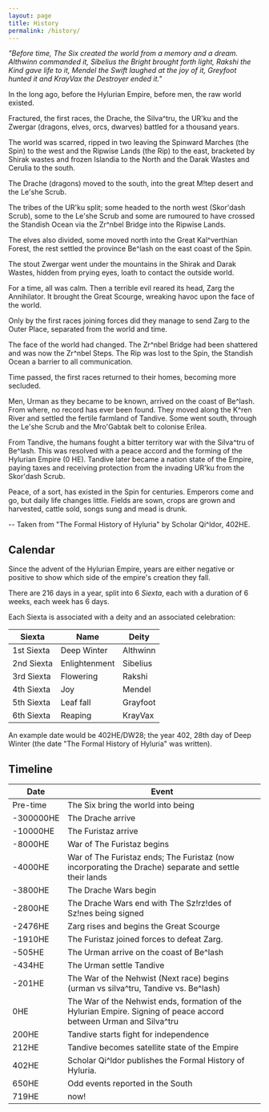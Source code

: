 ```yaml
---
layout: page
title: History
permalink: /history/
---
```


<em>
"Before time, The Six created the world from a memory and a dream. Althwinn commanded it, Sibelius the Bright brought forth light, Rakshi the Kind gave life to it, Mendel the Swift laughed at the joy of it, Greyfoot hunted it and KrayVax the Destroyer ended it."
</em>

In the long ago, before the Hylurian Empire, before men, the raw world existed.

Fractured, the first races, the Drache, the Silva^tru, the UR'ku and the Zwergar (dragons, elves, orcs, dwarves) battled for a thousand years.

The world was scarred, ripped in two leaving the Spinward Marches (the Spin) to the west and the Ripwise Lands (the Rip) to the east, bracketed by Shirak wastes and frozen Islandia to the North and the Darak Wastes and Cerulia to the south.

The Drache (dragons) moved to the south, into the great M!tep desert and the Le'she Scrub.

The tribes of the UR'ku split; some headed to the north west (Skor'dash Scrub), some to the Le'she Scrub and some are rumoured to have crossed the Standish Ocean via the Zr^nbel Bridge into the Ripwise Lands.

The elves also divided, some moved north into the Great Kal^verthian Forest, the rest settled the province Be^lash on the east coast of the Spin.

The stout Zwergar went under the mountains in the Shirak and Darak Wastes, hidden from prying eyes, loath to contact the outside world.

For a time, all was calm. Then a terrible evil reared its head, Zarg the Annihilator. It brought the Great Scourge, wreaking havoc upon the face of the world.

Only by the first races joining forces did they manage to send Zarg to the Outer Place, separated from the world and time.

The face of the world had changed. The Zr^nbel Bridge had been shattered and was now the Zr^nbel Steps. The Rip was lost to the Spin, the Standish Ocean a barrier to all communication.

Time passed, the first races returned to their homes, becoming more secluded.

Men, Urman as they became to be known, arrived on the coast of Be^lash. From where, no record has ever been found. They moved along the K^ren River and settled the fertile farmland of Tandive. Some went south, through the Le'she Scrub and the Mro'Gabtak belt to colonise Erilea.

From Tandive, the humans fought a bitter territory war with the Silva^tru of Be^lash. This was resolved with a peace accord and the forming of the Hylurian Empire (0 HE). Tandive later became a nation state of the Empire, paying taxes and receiving protection from the invading UR'ku from the Skor'dash Scrub.

Peace, of a sort, has existed in the Spin for centuries. Emperors come and go, but daily life changes little. Fields are sown, crops are grown and harvested, cattle sold, songs sung and mead is drunk.

-- Taken from "The Formal History of Hyluria" by Scholar Qi^ldor, 402HE.


## Calendar


Since the advent of the Hylurian Empire, years are either negative or positive to show which side of the empire's creation they fall.


There are 216 days in a year, split into 6 <em>Siexta</em>, each with a duration of 6 weeks, each week has 6 days. 


Each Siexta is associated with a deity and an associated celebration:

| Siexta     | Name          | Deity    |
| ---------- | ------------- | -------- |
| 1st Siexta | Deep Winter   | Althwinn |
| 2nd Siexta | Enlightenment | Sibelius |
| 3rd Siexta | Flowering     | Rakshi   |
| 4th Siexta | Joy           | Mendel   |
| 5th Siexta | Leaf fall     | Grayfoot |
| 6th Siexta | Reaping       | KrayVax  |


An example date would be 402HE/DW28; the year 402, 28th day of Deep Winter (the date "The Formal History of Hyluria" was written).


## Timeline


| Date      | Event                                                                                                              |
| --------- | ------------------------------------------------------------------------------------------------------------------ |
| Pre-time  | The Six bring the world into being                                                                                 |
| -300000HE | The Drache arrive                                                                                                  |
| -10000HE  | The Furistaz arrive                                                                                                |
| -8000HE   | War of The Furistaz begins                                                                                         |
| -4000HE   | War of The Furistaz ends; The Furistaz (now incorporating the Drache) separate and settle their lands              |
| -3800HE   | The Drache Wars begin                                                                                              |
| -2800HE   | The Drache Wars end with The Sz!rz!des of Sz!nes being signed                                                      |
| -2476HE   | Zarg rises and begins the Great Scourge                                                                            |
| -1910HE   | The Furistaz joined forces to defeat Zarg.                                                                         |
| -505HE    | The Urman arrive on the coast of Be^lash                                                                           |
| -434HE    | The Urman settle Tandive                                                                                           |
| -201HE    | The War of the Nehwist (Next race) begins (urman vs silva^tru, Tandive vs. Be^lash)                                |
| 0HE       | The War of the Nehwist ends, formation of the Hylurian Empire. Signing of peace accord between Urman and Silva^tru |
| 200HE     | Tandive starts fight for independence                                                                              |
| 212HE     | Tandive becomes satellite state of the Empire                                                                      |
| 402HE     | Scholar Qi^ldor publishes the Formal History of Hyluria.                                                           |
| 650HE     | Odd events reported in the South                                                                                   |
| 719HE     | now!                                                                                                               |
